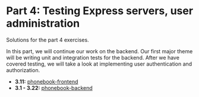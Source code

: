 # Part 4: Testing Express servers, user administration

Solutions for the part 4 exercises.

In this part, we will continue our work on the backend. Our first major theme will be writing unit and integration tests for the backend. After we have covered testing, we will take a look at implementing user authentication and authorization.

- **3.11:** [phonebook-frontend](./phonebook-frontend/)
- **3.1 - 3.22:** [phonebook-backend](./phonebook-backend/)
